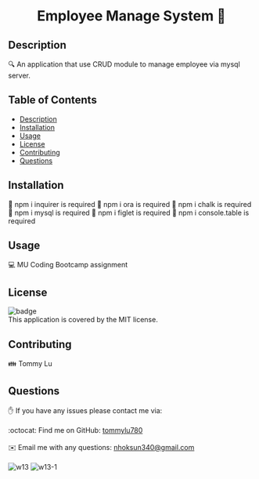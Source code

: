 <h1 align="center">Employee Manage System 👋</h1>

## Description
🔍 An application that use CRUD module to manage employee via mysql server.

## Table of Contents
- [Description](#description)
- [Installation](#installation)
- [Usage](#usage)
- [License](#license)
- [Contributing](#contributing)
- [Questions](#questions)

## Installation
💾 npm i inquirer is required
💾 npm i ora is required
💾 npm i chalk is required
💾 npm i mysql is required
💾 npm i figlet is required
💾 npm i console.table is required

## Usage
💻 MU Coding Bootcamp assignment

## License
![badge](https://img.shields.io/badge/license-MIT-brightgreen)
<br />
This application is covered by the MIT license.

## Contributing
👪 Tommy Lu

## Questions
✋ If you have any issues please contact me via: <br />
<br />
:octocat: Find me on GitHub: [tommylu780](https://github.com/tommylu780)<br />
<br />
✉️ Email me with any questions: nhoksun340@gmail.com<br /><br />
![w13](https://user-images.githubusercontent.com/53459495/119231460-5f01a880-bb64-11eb-947e-cd8bb31b2e1a.PNG)
![w13-1](https://user-images.githubusercontent.com/53459495/119231464-632dc600-bb64-11eb-82ca-d63db2a81214.PNG)


